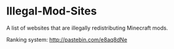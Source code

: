 Illegal-Mod-Sites
=================

A list of websites that are illegally redistributing Minecraft mods.

Ranking system: http://pastebin.com/e8aq8dNe

